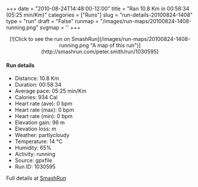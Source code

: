 +++
date = "2010-08-24T14:48:00-12:00"
title = "Ran 10.8 Km in 00:58:34 (05:25 min/Km)"
categories = ["Runs"]
slug = "run-details-20100824-1408"
type = "run"
draft = "False"
runmap = "/images/run-maps/20100824-1408-running.png"
svgmap = '<polyline points="100 9, 100 8, 98 8, 95 11, 89 16, 86 21, 82 22, 78 30, 74 30, 72 33, 70 35, 69 37, 63 35, 59 40, 58 46, 56 48, 55 51, 53 55, 50 56, 49 55, 48 53, 46 53, 39 58, 30 61, 23 63, 13 64, 10 67, 6 80, 0 86, 2 90, 4 91, 14 93, 16 92, 25 65, 27 62, 33 60, 39 58, 44 53, 60 49, 68 43, 73 42, 74 41, 76 34, 76 34, 82 23, 93 14, 99 8, 100 8">'
+++



<!--more-->

<center>
[![Click to see the run on SmashRun](/images/run-maps/20100824-1408-running.png "A map of this run")](http://smashrun.com/peter.smith/run/1030595)
</center>

#### Run details

* Distance: 10.8 Km
* Duration: 00:58:34
* Average pace: 05:25 min/Km
* Calories: 934 Cal
* Heart rate (ave): 0 bpm
* Heart rate (max): 0 bpm
* Heart rate (min): 0 bpm
* Elevation gain: 96 m
* Elevation loss:  m
* Weather: partlycloudy
* Temperature: 14 &deg;C
* Humidity: 65%
* Activity: running
* Source: gpxfile
* Run ID: 1030595

Full details at [SmashRun](http://smashrun.com/peter.smith/run/1030595)